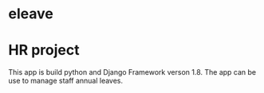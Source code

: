 # eleave
# HR project
This app is build python and Django Framework verson 1.8. The app can be use to manage staff annual leaves.

